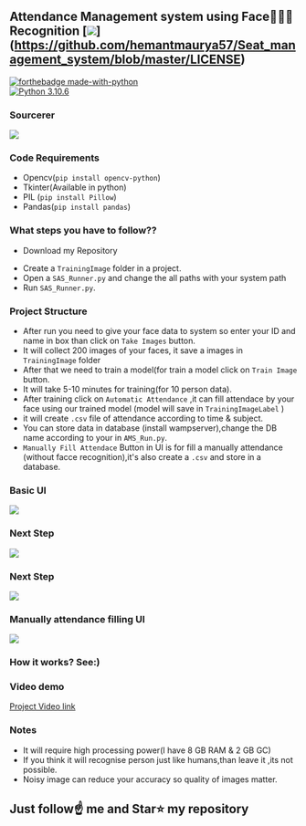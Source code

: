 ##  Attendance Management system using Face👦🏻👧 Recognition [![](https://img.shields.io/github/license/sourcerer-io/hall-of-fame.svg)]  (https://github.com/hemantmaurya57/Seat_management_system/blob/master/LICENSE)

[![forthebadge made-with-python](http://ForTheBadge.com/images/badges/made-with-python.svg)](https://www.python.org/)                 
[![Python 3.10.6](https://img.shields.io/badge/python-3.10.6-blue.svg)](https://www.python.org/ftp/python/3.10.6/)
### Sourcerer
<a href="https://github.com/hemantmaurya57"><img src="  https://github.com/settings/profile"/></a>

### Code Requirements
* Opencv(`pip install opencv-python`)
* Tkinter(Available in python)
* PIL (`pip install Pillow`)
* Pandas(`pip install pandas`)

### What steps you have to follow??
* Download my Repository 
- Create a `TrainingImage` folder in a project.
- Open a `SAS_Runner.py` and change the all paths with your system path
- Run `SAS_Runner.py`.

### Project Structure

- After run you need to give your face data to system so enter your ID and name in box than click on `Take Images` button.
- It will collect 200 images of your faces, it save a images in `TrainingImage` folder
- After that we need to train a model(for train a model click on `Train Image` button.
- It will take 5-10 minutes for training(for 10 person data).
- After training click on `Automatic Attendance` ,it can fill attendace by your face using our trained model (model will save in `TrainingImageLabel` )
- it will create `.csv` file of attendance according to time & subject.
- You can store data in database (install wampserver),change the DB name according to your in `AMS_Run.py`.
- `Manually Fill Attendace` Button in UI is for fill a manually attendance (without facce recognition),it's also create a `.csv` and store in a database.

### Basic UI
<img src="https://github.com/erahulkumar/Seat-Allotment-System-based-Face-Recognition/blob/main/Att.png">

### Next Step
<img src="https://github.com/erahulkumar/Seat-Allotment-System-based-Face-Recognition/blob/main/Screenshot%20(10).png">

### Next Step 
<img src="https://github.com/erahulkumar/Seat-Allotment-System-based-Face-Recognition/blob/main/Screenshot%20(11).png">

### Manually attendance filling UI
<img src="https://github.com/erahulkumar/Seat-Allotment-System-based-Face-Recognition/blob/main/Screenshot%20(12).png">


### How it works? See:)

### Video demo

<a href="https://youtu.be/9kz-GF7XoEs">Project Video link</a>




### Notes
- It will require high processing power(I have 8 GB RAM & 2 GB GC)
- If you think it will recognise person just like humans,than leave it ,its not possible.
- Noisy image can reduce your accuracy so quality of images matter.

## Just follow☝️ me and Star⭐ my repository
